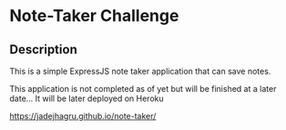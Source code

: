# Note-Taker Challenge

## Description

This is a simple ExpressJS note taker application that can save notes.

This application is not completed as of yet but will be finished at a later date...
It will be later deployed on Heroku

https://jadejhagru.github.io/note-taker/
